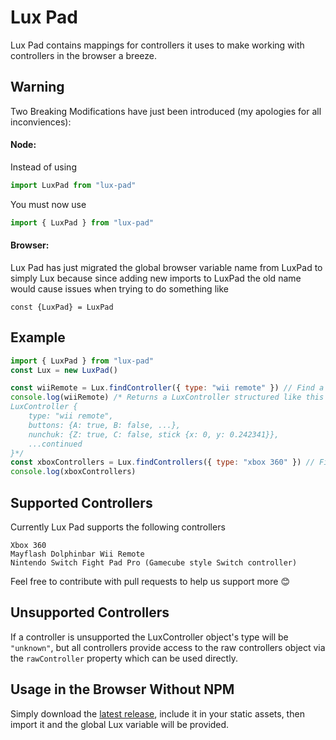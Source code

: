 # Lux Pad

Lux Pad contains mappings for controllers it uses to make working with controllers in the browser a breeze.

## Warning

Two Breaking Modifications have just been introduced (my apologies for all inconviences):

#### Node:

Instead of using

```js
import LuxPad from "lux-pad"
```

You must now use

```js
import { LuxPad } from "lux-pad"
```

#### Browser:

Lux Pad has just migrated the global browser variable name from LuxPad to simply Lux because since adding new imports to LuxPad the old name would cause issues when trying to do something like

```
const {LuxPad} = LuxPad
```

## Example

```js
import { LuxPad } from "lux-pad"
const Lux = new LuxPad()

const wiiRemote = Lux.findController({ type: "wii remote" }) // Find a single controller with matching properties
console.log(wiiRemote) /* Returns a LuxController structured like this
LuxController {
    type: "wii remote",
    buttons: {A: true, B: false, ...},
    nunchuk: {Z: true, C: false, stick {x: 0, y: 0.242341}},
    ...continued
}*/
const xboxControllers = Lux.findControllers({ type: "xbox 360" }) // Find all controllers with matching properties
console.log(xboxControllers)
```

## Supported Controllers

Currently Lux Pad supports the following controllers

```
Xbox 360
Mayflash Dolphinbar Wii Remote
Nintendo Switch Fight Pad Pro (Gamecube style Switch controller)
```

Feel free to contribute with pull requests to help us support more :blush:

## Unsupported Controllers

If a controller is unsupported the LuxController object's type will be `"unknown"`, but all controllers provide access to the raw controllers object via the `rawController` property which can be used directly.

## Usage in the Browser Without NPM

Simply download the [latest release](https://github.com/L1lith/Lux-Pad/releases/), include it in your static assets, then import it and the global Lux variable will be provided.
